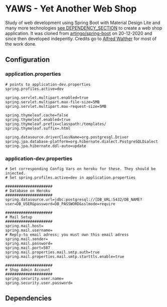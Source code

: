 # YAWS - Yet Another Web Shop
Study of web development using Spring Boot with Material Design Lite and many more technologies [see DEPENDENCY_SECTION](#depend) to create a web shop application. It was cloned from [artingo/spring-boot](https://github.com/artingo/spring-boot) on 20-12-2020 and since then developed indepently. Credits go to [Alfred Walther](https://github.com/artingo) for most of the work done. 

## Configuration
### application.properties

    # points to application-dev.properties
    spring.profiles.active=dev

    spring.servlet.multipart.enabled=true
    spring.servlet.multipart.max-file-size=5MB
    spring.servlet.multipart.max-request-size=5MB

    spring.thymeleaf.cache=false
    spring.thymeleaf.enabled=true
    spring.thymeleaf.prefix=classpath:/templates/
    spring.thymeleaf.suffix=.html

    spring.datasource.driverClassName=org.postgresql.Driver
    spring.jpa.database-platform=org.hibernate.dialect.PostgreSQLDialect
    spring.jpa.hibernate.ddl-auto=update
    
### application-dev.properties

    # Set corresponding Config Vars on heroku for these. They should be injected.
    # Set spring.profiles.active=dev in application.properties
    
    #####################
    # Database on Heroku
    #####################
    spring.datasource.url=jdbc:postgresql://[DB_URL:5432/DB_NAME?user=DB_USER&password=DB_PASSWORD&sslmode=require

    #####################
    # Mail Setup
    #####################
    spring.mail.host=
    spring.mail.username=
    # Reply-to email adress; you must own this email adress
    spring.mail.sender=
    spring.mail.password=
    spring.mail.port=587
    spring.mail.properties.mail.smtp.auth=true
    spring.mail.properties.mail.smtp.starttls.enable=true

    #####################
    # Shop Admin Account
    #####################
    spring.security.user.name=
    spring.security.user.password=


## <a name="depend">Dependencies</a>


